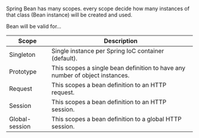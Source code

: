 Spring Bean has many scopes. every scope decide how many instances of that class (Bean instance) will be created and used.

Bean will be valid for...

| Scope          | Description                                                                  |
| -------------- | ---------------------------------------------------------------------------- |
| Singleton      | Single instance per Spring IoC container (default).                          |
| Prototype      | This scopes a single bean definition to have any number of object instances. |
| Request        | This scopes a bean definition to an HTTP request.                            |
| Session        | This scopes a bean definition to an HTTP session.                            |
| Global-session | This scopes a bean definition to a global HTTP session.                      |

